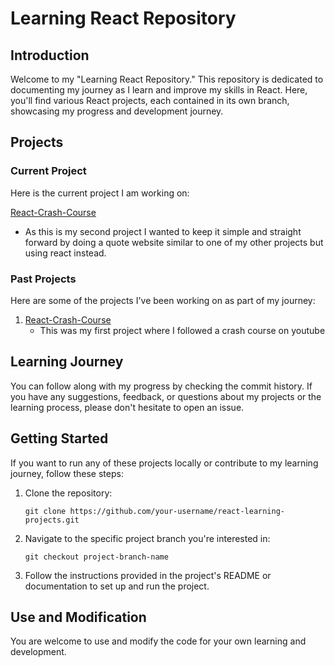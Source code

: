 # Learning React Repository

## Introduction

Welcome to my "Learning React Repository." This repository is dedicated to documenting my journey as I learn and improve my skills in React. Here, you'll find various React projects, each contained in its own branch, showcasing my progress and development journey.

## Projects

### Current Project
Here is the current project I am working on:

[React-Crash-Course](https://github.com/khowellmobile/Learning-React.js/tree/React-Course)
  - As this is my second project I wanted to keep it simple and straight forward by doing a quote website similar to one of my other projects but using react instead.

### Past Projects
Here are some of the projects I've been working on as part of my journey:

1. [React-Crash-Course](https://github.com/khowellmobile/Learning-React.js/tree/React-Course)
   - This was my first project where I followed a crash course on youtube

## Learning Journey

You can follow along with my progress by checking the commit history. If you have any suggestions, feedback, or questions about my projects or the learning process, please don't hesitate to open an issue.

## Getting Started

If you want to run any of these projects locally or contribute to my learning journey, follow these steps:

1. Clone the repository:
   ```
   git clone https://github.com/your-username/react-learning-projects.git
   ```

2. Navigate to the specific project branch you're interested in:
   ```
   git checkout project-branch-name
   ```

3. Follow the instructions provided in the project's README or documentation to set up and run the project.

## Use and Modification
You are welcome to use and modify the code for your own learning and development.

